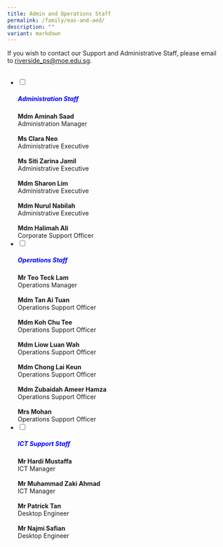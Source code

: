 ```yaml
---
title: Admin and Operations Staff
permalink: /family/eas-and-aed/
description: ""
variant: markdown
---
```

If you wish to contact our Support and Administrative Staff, please email to&nbsp;[riverside\_ps@moe.edu.sg](mailto:riverside_ps@moe.edu.sg).


<ul class="jekyllcodex_accordion">
&nbsp;<li>
<input type="checkbox" id="accordion1">
	 <label for="accordion1"><h5 style="color:blue">Administration Staff</h5></label>
<div>
<b>Mdm Aminah Saad</b><br>Administration Manager<br><br>
<b>Ms Clara Neo</b><br>Administrative Executive<br><br>
<b>Ms Siti Zarina Jamil</b><br>Administrative Executive<br><br>
<b>Mdm Sharon Lim</b><br>Administrative Executive<br><br>
<b>Mdm Nurul Nabilah</b><br>Administrative Executive<br><br>
<b>Mdm Halimah Ali</b><br>Corporate Support Officer
</div>

</li>
<li>
<input type="checkbox" id="accordion2">
<label for="accordion2"><h5 style="color:blue">Operations Staff</h5></label>
<div>
<b>Mr Teo Teck Lam</b><br>Operations Manager<br><br>
<b>Mdm Tan Ai Tuan</b><br>Operations Support Officer<br><br>
<b>Mdm Koh Chu Tee</b><br>Operations Support Officer<br><br>
<b>Mdm Liow Luan Wah</b><br>Operations Support Officer<br><br>
<b>Mdm Chong Lai Keun</b><br>Operations Support Officer<br><br>
<b>Mdm Zubaidah Ameer Hamza</b><br>Operations Support Officer<br><br>
<b>Mrs Mohan</b><br>Operations Support Officer	
</div></li>
	
<li><input type="checkbox" id="accordion3">
<label for="accordion3"><h5 style="color:blue">ICT Support Staff</h5></label>
<div>
<b>Mr Hardi Mustaffa</b><br>ICT Manager<br><br>
<b>Mr Muhammad Zaki Ahmad</b><br>ICT Manager<br><br>
<b>Mr Patrick Tan</b><br>Desktop Engineer<br><br>
<b>Mr Najmi Safian</b><br>Desktop Engineer	
</div></li></ul>